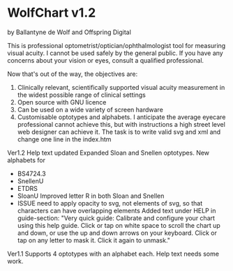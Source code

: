 # WolfChart v1.2
by Ballantyne de Wolf and Offspring Digital

This is professional optometrist/optician/ophthalmologist tool for measuring visual acuity. I cannot be used safely by the general public.
If you have any concerns about your vision or eyes, consult a qualified professional.

Now that's out of the way, the objectives are:
  1. Clinically relevant, scientifically supported visual acuity measurement in the widest possible range of clinical settings
  2. Open source with GNU licence
  3. Can be used on a wide variety of screen hardware
  3. Customisable optotypes and alphabets. I anticipate the average eyecare professional cannot achieve this, but with instructions
     a high street level web designer can achieve it. The task is to write valid svg and xml and change one line in the index.htm
    
    
Ver1.2
Help text updated
Expanded Sloan and Snellen optotypes.
New alphabets for 
  - BS4724.3
  - SnellenU
  - ETDRS
  - SloanU
Improved letter R in both Sloan and Snellen
  - ISSUE need to apply opacity to svg, not elements of svg, so that characters can have overlapping elements
Added text under HELP in guide-section:  "Very quick guide: Calibrate and configure your chart using this help guide. Click or tap on white space to scroll the chart up and down, or use the up and down arrows on your keyboard. Click or tap on any letter to mask it. Click it again to unmask."

Ver1.1
Supports 4 optotypes with an alphabet each. Help text needs some work.
